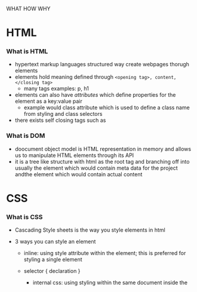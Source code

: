 WHAT
HOW
WHY

# HTML

### What is HTML

- hypertext markup languages structured way create webpages thorugh elements
- elements hold meaning defined through `<opening tag>, content, </closing tag>`
  - many tags examples: p, h1
- elements can also have _attributes_ which define properties for the element as a key:value pair
  - example would class attribute which is used to define a class name from styling and class selectors
- there exists self closing tags such as <br/>

### What is DOM

- doocument object model is HTML representation in memory and allows us to manipulate HTML elements through its API
- it is a tree like structure with html as the root tag and branching off into usually the <head> element which would contain meta data for the project andthe <body> element which would contain actual content

# CSS

### What is CSS

- Cascading Style sheets is the way you style elements in html
- 3 ways you can style an element

  - inline: using style attribute within the element; this is preferred for styling a single element

  - selector { declaration }
    - internal css: using styling within the same document inside the <style> tag within the head; ideal for styling multiple elements of similar styles
    - external css: <link> tag within the head to link to an external style sheet using href attribute to specify the file; ideal for styling the same elements of a similar styling thorugh multiple documents or having a paritcular theme

### Selectors

    - how you pick what you want to style in an internal / external css
    - elements selector directly pick elements
    - class selector using . to select elements was the attribute class of the same name (better for multiple elements)
    - id selector using # to select a specfic element with a unique id
    - grouping multiple selectors using commas
    - parent child selector using space
    - many more...

### box model

    - every elements encapsulated by the box model that allows them to allign
    - Content: inner most layer with content
    - Padding: space between content and border
    - Border: border around content
    - Margin: space between border and next element

# Javascript

### What is JavaScript

- Dynamic and weakly typed language used mainly to implement dynamic features on webpages
- variables are dynamic and weakly typed: data type can change over runtime and dont require typing
- javascript can be run outside of the browser environment using Node.js with a package manager such as npm

### Event Propagation

- bubbling: events propagated inner to outer (enabled by default)
- capturing: events propagated outer to inner

### Asynchronous Programming

- execution of code can run simultaneously and isn't dependent on another
- Promise: method that will produce a result in some time
  - "Pending": method processing
  - "Fufiled": successful
  - "rejected": failure

```javascript
let promise = new Promise(function(resolve, reject)) {
    // logic resulting in successful
    resolve(...);

    // logic resulitng in error
    reject(...);
}
```

- consuming a promise using then(handleSuccess, handleError)

```javascript
promise.then(
    function(result) { /* handle success result */}
    function(error) { /* handle error result */}
);
```

- can use async and await to wrap promises
  - async function: creates function that returns a promise
  - await keywork inside async function used to make program wait until execution of function finishes before continuing
  ```javascript
  async function fetchData() {
    try {
      const response = await fetch(url);
      const data = await response.json();
    } catch (error) {}
  }
  ```

# TypeScript

- javascript extension with added ruling
- static/strongly typed
  - annotated with :type
    `let x: number = 5;`
  - implicitly type inference auto assigns type
- typescript compiles ts into js using tsc
- interface support as well (none in js)

### why use?

- accustomed to strongly typed languages (java, etc.)
- OOP
- type checking to ensure correctly working large databases

# React

- library to create front-end UI and has many importable libraries

### Component based architecture

- unit of reusable code encompassing rendering and logic
- single reponsiblity principle: each componany has singular responsibility
- class-based (outdated) and functional-based components
  - class extends React.Component and returns render() and uses lifecycle methods to manage state
  - function returns html and hooks for state management
- JSX - JavaScript XML: syntax extension to produce react elmeents which allows JS with HTML
  - babel compiles JSX into JS

### Virtual DOM

- reconiliation: virtual DOM (virtual lightweight copy DOM) synchornizes the actual DOM when necessary (state changes)
- improving performance greatly (less overhead calls to server)

### Navigation

- react swaps preloaded content onto single HTML page to give illusion of navigation
- react dom router creates navigation between different views
- browserrouter, routes, route
- cons: everything must be loaded first and doesn't perform well on SEO

### props
- properties passed as paramters from parent to child component and can be accessed thourgh destructuring the prop

### hooks
- functions to add behavior and start with use
- useState() 
- useEffect()


